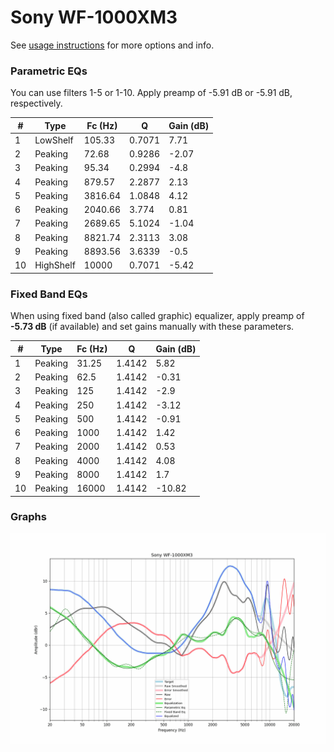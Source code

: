 # Sony WF-1000XM3
See [usage instructions](https://github.com/jaakkopasanen/AutoEq#usage) for more options and info.

### Parametric EQs
You can use filters 1-5 or 1-10. Apply preamp of -5.91 dB or -5.91 dB, respectively.

|   # | Type      |   Fc (Hz) |      Q |   Gain (dB) |
|-----|-----------|-----------|--------|-------------|
|   1 | LowShelf  |    105.33 | 0.7071 |        7.71 |
|   2 | Peaking   |     72.68 | 0.9286 |       -2.07 |
|   3 | Peaking   |     95.34 | 0.2994 |       -4.8  |
|   4 | Peaking   |    879.57 | 2.2877 |        2.13 |
|   5 | Peaking   |   3816.64 | 1.0848 |        4.12 |
|   6 | Peaking   |   2040.66 | 3.774  |        0.81 |
|   7 | Peaking   |   2689.65 | 5.1024 |       -1.04 |
|   8 | Peaking   |   8821.74 | 2.3113 |        3.08 |
|   9 | Peaking   |   8893.56 | 3.6339 |       -0.5  |
|  10 | HighShelf |  10000    | 0.7071 |       -5.42 |

### Fixed Band EQs
When using fixed band (also called graphic) equalizer, apply preamp of **-5.73 dB** (if available) and set gains manually with these parameters.

|   # | Type    |   Fc (Hz) |      Q |   Gain (dB) |
|-----|---------|-----------|--------|-------------|
|   1 | Peaking |     31.25 | 1.4142 |        5.82 |
|   2 | Peaking |     62.5  | 1.4142 |       -0.31 |
|   3 | Peaking |    125    | 1.4142 |       -2.9  |
|   4 | Peaking |    250    | 1.4142 |       -3.12 |
|   5 | Peaking |    500    | 1.4142 |       -0.91 |
|   6 | Peaking |   1000    | 1.4142 |        1.42 |
|   7 | Peaking |   2000    | 1.4142 |        0.53 |
|   8 | Peaking |   4000    | 1.4142 |        4.08 |
|   9 | Peaking |   8000    | 1.4142 |        1.7  |
|  10 | Peaking |  16000    | 1.4142 |      -10.82 |

### Graphs
![](./Sony%20WF-1000XM3.png)
